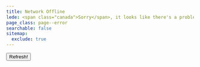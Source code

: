 ```yaml
---
title: Network Offline
lede: <span class="canada">Sorry</span>, it looks like there's a problem with your Internet connection.
page_class: page--error
searchable: false
sitemap:
  exclude: true
---
```


<nav class="buttons-list" role="navigation">
    <button role="button" type="button" onclick="window.location.reload()" aria-label="Refresh">Refresh!</button>
</nav>

<script>
(async function listPages() {
  const browsingHistory = [];
  const parser = new DOMParser();
  const cache = await caches.open('pages');
  const keys = await cache.keys();
  for (const request of keys) {
    const response = await cache.match(request);
    const html = await response.text();
    const dom = parser.parseFromString(html, 'text/html');
    const data = new Object;
    data.url = request.url;
    if (dom.querySelector('.h-entry .meta .dt-published')) {
      data.timestamp = new Date(dom.querySelector('.h-entry .dt-published').getAttribute('datetime'));
      data.published = dom.querySelector('.h-entry .dt-published').innerText;
    }
    data.title = dom.querySelector('h1').innerText;
    data.description = dom.querySelector('meta[name="description"]').getAttribute('content');
    if (!request.url.endsWith("/") && !request.url.includes("/offline")) {
      browsingHistory.push(data);
    }
  }
  if (browsingHistory) {
    browsingHistory.sort( (a,b) => {
      return b.timestamp - a.timestamp;
    });
    let markup = '<h2 class="gamma">Here are some cached pages:</h2><ol class="deck" role="list">';
    browsingHistory.forEach( data => {
      markup += `
<li role="listitem">
    <article class="h-entry" role="article">
        <a class="u-url" href="${ data.url }">
            <h3 class="delta  title">${ data.title }</h3>
            <div class="lede">${ data.description }</div>
`
      if (data.timestamp) {
          markup += `
            <time class="date  dt-published" datetime="${ data.timestamp }">${ data.published }</time>
`;
      }
      markup += `
        </a>
    </article>
</li>
`;
    });
    markup += '</ol>';
    document.querySelector('.content__body').insertAdjacentHTML('beforeend', markup);
  }
})();
</script>

<!-- nocarbonads -->
